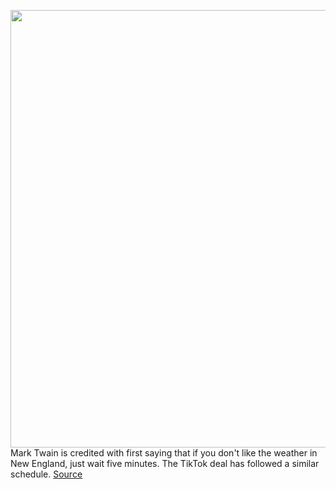 <img src='https://cdn.vox-cdn.com/thumbor/W6USppCKcnAt4sZC-LCR-x60uiQ=/0x0:2040x1360/1200x800/filters:focal(857x517:1183x843)/cdn.vox-cdn.com/uploads/chorus_image/image/67447572/acastro_200803_1777_tikTok_0001.0.0.jpg' width='700px' /><br/>
Mark Twain is credited with first saying that if you don't like the weather in New England, just wait five minutes. The TikTok deal has followed a similar schedule.
<a href='https://www.theverge.com/interface/2020/9/22/21449229/tiktok-deal-trump-oracle-walmart-cynicism'> Source <a/>